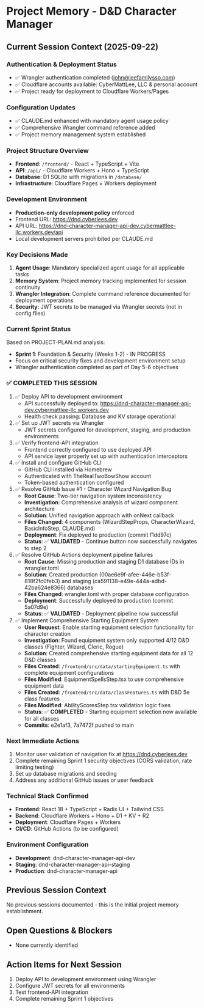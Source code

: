 # Project Memory - D&D Character Manager

## Current Session Context (2025-09-22)

### Authentication & Deployment Status
- ✅ Wrangler authentication completed (john@leefamilysso.com)
- ✅ Cloudflare accounts available: CyberMattLee, LLC & personal account
- ✅ Project ready for deployment to Cloudflare Workers/Pages

### Configuration Updates
- ✅ CLAUDE.md enhanced with mandatory agent usage policy
- ✅ Comprehensive Wrangler command reference added
- ✅ Project memory management system established

### Project Structure Overview
- **Frontend**: `/frontend/` - React + TypeScript + Vite
- **API**: `/api/` - Cloudflare Workers + Hono + TypeScript
- **Database**: D1 SQLite with migrations in `/database/`
- **Infrastructure**: Cloudflare Pages + Workers deployment

### Development Environment
- **Production-only development policy** enforced
- Frontend URL: https://dnd.cyberlees.dev
- API URL: https://dnd-character-manager-api-dev.cybermattlee-llc.workers.dev/api
- Local development servers prohibited per CLAUDE.md

### Key Decisions Made
1. **Agent Usage**: Mandatory specialized agent usage for all applicable tasks
2. **Memory System**: Project memory tracking implemented for session continuity
3. **Wrangler Integration**: Complete command reference documented for deployment operations
4. **Security**: JWT secrets to be managed via Wrangler secrets (not in config files)

### Current Sprint Status
Based on PROJECT-PLAN.md analysis:
- **Sprint 1**: Foundation & Security (Weeks 1-2) - IN PROGRESS
- Focus on critical security fixes and development environment setup
- Wrangler authentication completed as part of Day 5-6 objectives

### ✅ COMPLETED THIS SESSION
1. ✅ Deploy API to development environment
   - API successfully deployed to: https://dnd-character-manager-api-dev.cybermattlee-llc.workers.dev
   - Health check passing: Database and KV storage operational
2. ✅ Set up JWT secrets via Wrangler
   - JWT secrets configured for development, staging, and production environments
3. ✅ Verify frontend-API integration
   - Frontend correctly configured to use deployed API
   - API service layer properly set up with authentication interceptors
4. ✅ Install and configure GitHub CLI
   - GitHub CLI installed via Homebrew
   - Authenticated with TheRealTwoBowShow account
   - Token-based authentication configured
5. ✅ Resolve GitHub Issue #1 - Character Wizard Navigation Bug
   - **Root Cause**: Two-tier navigation system inconsistency
   - **Investigation**: Comprehensive analysis of wizard component architecture
   - **Solution**: Unified navigation approach with onNext callback
   - **Files Changed**: 4 components (WizardStepProps, CharacterWizard, BasicInfoStep, CLAUDE.md)
   - **Deployment**: Fix deployed to production (commit f1dd97c)
   - **Status**: ✅ **VALIDATED** - Continue button now successfully navigates to step 2
6. ✅ Resolve GitHub Actions deployment pipeline failures
   - **Root Cause**: Missing production and staging D1 database IDs in wrangler.toml
   - **Solution**: Created production (00ae6e9f-afee-446e-b53f-818f2fc0feb3) and staging (ca591138-e49e-444a-adbd-42ba624e8366) databases
   - **Files Changed**: wrangler.toml with proper database configuration
   - **Deployment**: Successfully deployed to production (commit 5a07d9e)
   - **Status**: ✅ **VALIDATED** - Deployment pipeline now successful
7. ✅ Implement Comprehensive Starting Equipment System
   - **User Request**: Enable starting equipment selection functionality for character creation
   - **Investigation**: Found equipment system only supported 4/12 D&D classes (Fighter, Wizard, Cleric, Rogue)
   - **Solution**: Created comprehensive starting equipment data for all 12 D&D classes
   - **Files Created**: `/frontend/src/data/startingEquipment.ts` with complete equipment configurations
   - **Files Modified**: EquipmentSpellsStep.tsx to use comprehensive equipment data
   - **Files Created**: `/frontend/src/data/classFeatures.ts` with D&D 5e class features
   - **Files Modified**: AbilityScoresStep.tsx validation logic fixes
   - **Status**: ✅ **COMPLETED** - Starting equipment selection now available for all classes
   - **Commits**: e2e1af3, 7a7472f pushed to main

### Next Immediate Actions
1. Monitor user validation of navigation fix at https://dnd.cyberlees.dev
2. Complete remaining Sprint 1 security objectives (CORS validation, rate limiting testing)
3. Set up database migrations and seeding
4. Address any additional GitHub issues or user feedback

### Technical Stack Confirmed
- **Frontend**: React 18 + TypeScript + Radix UI + Tailwind CSS
- **Backend**: Cloudflare Workers + Hono + D1 + KV + R2
- **Deployment**: Cloudflare Pages + Workers
- **CI/CD**: GitHub Actions (to be configured)

### Environment Configuration
- **Development**: dnd-character-manager-api-dev
- **Staging**: dnd-character-manager-api-staging
- **Production**: dnd-character-manager-api

## Previous Session Context
No previous sessions documented - this is the initial project memory establishment.

## Open Questions & Blockers
- None currently identified

## Action Items for Next Session
1. Deploy API to development environment using Wrangler
2. Configure JWT secrets for all environments
3. Test frontend-API integration
4. Complete remaining Sprint 1 objectives